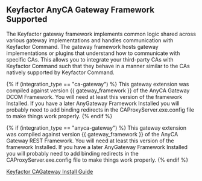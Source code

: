 ## Keyfactor AnyCA Gateway Framework Supported
The Keyfactor gateway framework implements common logic shared across various gateway implementations and handles communication with Keyfactor Command. The gateway framework hosts gateway implementations or plugins that understand how to communicate with specific CAs. This allows you to integrate your third-party CAs with Keyfactor Command such that they behave in a manner similar to the CAs natively supported by Keyfactor Command.

{% if (integration_type == "ca-gateway")  %}
This gateway extension was compiled against version {{ gateway_framework }} of the AnyCA Gateway DCOM Framework.  You will need at least this version of the framework Installed.  If you have a later AnyGateway Framework Installed you will probably need to add binding redirects in the CAProxyServer.exe.config file to make things work properly.
{% endif %}

{% if (integration_type == "anyca-gateway")  %}
This gateway extension was compiled against version {{ gateway_framework }} of the AnyCA Gateway REST Framework.  You will need at least this version of the framework Installed.  If you have a later AnyGateway Framework Installed you will probably need to add binding redirects in the CAProxyServer.exe.config file to make things work properly.
{% endif %}



[Keyfactor CAGateway Install Guide](https://software.keyfactor.com/Guides/AnyGateway_Generic/Content/AnyGateway/Introduction.htm)


